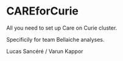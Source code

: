 # CAREforCurie
All you need to set up Care on Curie cluster. 

Specificily for team Bellaiche analyses.

Lucas Sancéré / Varun Kappor


